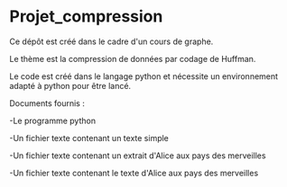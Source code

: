 # Projet_compression
Ce dépôt est créé dans le cadre d'un cours de graphe.

Le thème est la compression de données par codage de Huffman.

Le code est créé dans le langage python et nécessite un environnement adapté à python pour être lancé.

Documents fournis :

   -Le programme python

  -Un fichier texte contenant un texte simple

  -Un fichier texte contenant un extrait d'Alice aux pays des merveilles

  -Un fichier texte contenant le texte d'Alice aux pays des merveilles
